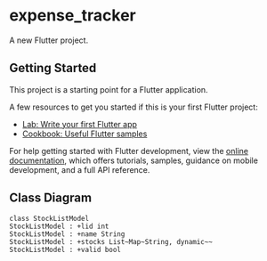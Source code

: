 # expense_tracker

A new Flutter project.

## Getting Started

This project is a starting point for a Flutter application.

A few resources to get you started if this is your first Flutter project:

- [Lab: Write your first Flutter app](https://docs.flutter.dev/get-started/codelab)
- [Cookbook: Useful Flutter samples](https://docs.flutter.dev/cookbook)

For help getting started with Flutter development, view the
[online documentation](https://docs.flutter.dev/), which offers tutorials,
samples, guidance on mobile development, and a full API reference.


## Class Diagram

```mermaid
class StockListModel
StockListModel : +lid int
StockListModel : +name String
StockListModel : +stocks List~Map~String, dynamic~~
StockListModel : +valid bool
```
